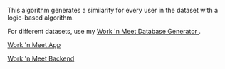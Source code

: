 This algorithm generates a similarity for every user in the dataset with a logic-based algorithm. 

For different datasets, use my [Work 'n Meet Database Generator ](https://github.com/BerkeWest/WnM-DB-Generator).

[Work 'n Meet App](https://github.com/BerkeWest/Work-n-Meet)

[Work 'n Meet Backend](https://github.com/BerkeWest/wnm_backend)

